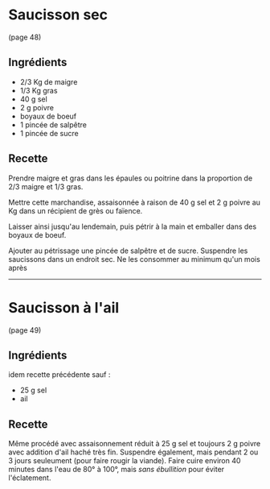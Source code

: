 #		Saucisson sec

(page 48)

## Ingrédients
* 2/3 Kg de maigre
* 1/3 Kg gras
* 40 g sel
*  2 g poivre
* boyaux de boeuf
* 1 pincée de salpêtre
* 1 pincée de sucre

## Recette
Prendre maigre et gras dans les épaules ou poitrine dans la proportion
de 2/3 maigre et 1/3 gras.

Mettre cette marchandise, assaisonnée à raison de 40 g sel et 2 g
poivre au Kg dans un récipient de grès ou faïence. 

Laisser ainsi jusqu'au lendemain, puis pétrir à la main et emballer
dans des boyaux de boeuf.

Ajouter au pétrissage une pincée de salpêtre et de sucre. Suspendre
les saucissons dans un endroit sec. Ne les consommer au minimum qu'un
mois après

---
# Saucisson à l'ail

(page 49)

## Ingrédients
idem recette précédente sauf :
* 25 g sel
* ail

## Recette
Même procédé avec assaisonnement réduit à 25 g sel et toujours 2 g
poivre avec addition d'ail haché très fin. Suspendre également, mais
pendant 2 ou 3 jours seuleument (pour faire rougir la viande). Faire
cuire environ 40 minutes dans l'eau de 80° à 100°, mais _sans
ébullition_ pour éviter l'éclatement.
